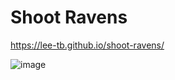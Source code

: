 # Shoot Ravens
https://lee-tb.github.io/shoot-ravens/

![image](https://github.com/Lee-TB/shoot-ravens/assets/86998194/69286364-2ea4-4b99-a789-d76c2250e221)
